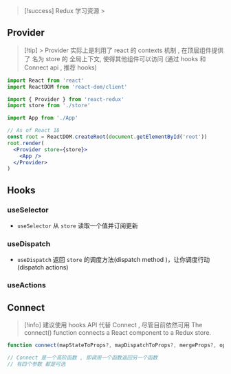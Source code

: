 > [!success]
> Redux 学习资源 >


## Provider

>[!tip] > Provider 实际上是利用了 react 的 contexts 机制 , 在顶层组件提供了 名为 store 的 全局上下文, 使得其他组件可以访问 (通过 hooks 和 Connect api , 推荐 hooks)

```jsx
import React from 'react'
import ReactDOM from 'react-dom/client'

import { Provider } from 'react-redux'
import store from './store'

import App from './App'

// As of React 18
const root = ReactDOM.createRoot(document.getElementById('root'))
root.render(
  <Provider store={store}>
    <App />
  </Provider>
)
```


## Hooks

### useSelector
- `useSelector` 从 ` store `  读取一个值并订阅更新

### useDispatch
- `useDispatch` 返回 ` store ` 的调度方法(dispatch method )，让你调度行动 (dispatch actions)

### useActions



## Connect
> [!info]  建议使用 hooks API 代替 Connect , 尽管目前依然可用
> The connect() function connects a React component to a Redux store.

```js
function connect(mapStateToProps?, mapDispatchToProps?, mergeProps?, options?)

// Connect 是一个高阶函数 , 即调用一个函数返回另一个函数
// 有四个参数 都是可选 
```




